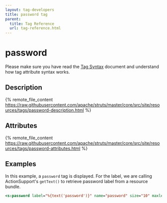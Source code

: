```yaml
---
layout: tag-developers
title: password tag
parent:
  title: Tag Reference
  url: tag-reference.html
---
```


# password

Please make sure you have read the [Tag Syntax](tag-syntax) document and understand how tag attribute syntax works.

## Description

{% remote_file_content https://raw.githubusercontent.com/apache/struts/master/core/src/site/resources/tags/password-description.html %}

## Attributes

{% remote_file_content https://raw.githubusercontent.com/apache/struts/master/core/src/site/resources/tags/password-attributes.html %}

## Examples

In this example, a `password` tag is displayed. For the label, we are calling ActionSupport's `getText()` to retrieve
password label from a resource bundle.

```jsp
<s:password label="%{text('password')}" name="password" size="10" maxlength="15" />
```
